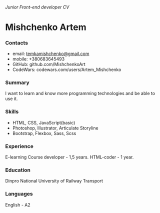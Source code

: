 ###### Junior Front-end developer CV
# Mishchenko Artem

### Contacts
* email: temkamishchenko@gmail.com
* mobile: +380683645493
* GitHub: github.com/MishchenkoArt
* CodeWars: codewars.com/users/Artem_Mishchenko

### Summary
I want to learn and know more programming technologies and be able to use it.

### Skills
* HTML, CSS, JavaScript(basic)
* Photoshop, Illustrator, Articulate Storyline
* Bootstrap, Flexbox, Sass, Scss


### Experience
E-learning Course developer - 1,5 years.
HTML-coder - 1 year.

### Education 
Dinpro National University of Railway Transport

### Languages
English - A2